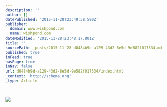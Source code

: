 ```yaml
---
description: ''
author: []
datePublished: '2015-11-28T23:49:38.590Z'
publisher:
  domain: www.wishpond.com
  name: wishpond.com
dateModified: '2015-11-28T23:48:17.801Z'
title: ''
sourcePath: _posts/2015-11-28-d0484b9d-a129-43d2-8e5d-9e582f017334.md
published: true
inFeed: true
hasPage: true
inNav: false
url: d0484b9d-a129-43d2-8e5d-9e582f017334/index.html
_context: 'http://schema.org'
_type: Article

---
```

![](https://d3ds0r8ijvk7u6.cloudfront.net/wp-content/uploads/sites/3/2015/10/08130848/integration-for-color-bg.png)